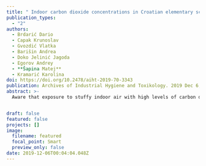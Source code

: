 ```yaml
---
title: " Indoor carbon dioxide concentrations in Croatian elementary school classrooms during the heating season "
publication_types:
  - "2"
authors:
  - Brdarić Dario
  - Capak Krunoslav
  - Gvozdić Vlatka
  - Barišin Andrea
  - Doko Jelinić Jagoda
  - Egorov Andrey
  - **Šapina Matej**
  - Kramarić Karolina
doi: https://doi.org/10.2478/aiht-2019-70-3343
publication: Archives of Industrial Hygiene and Toxikology. 2019 Dec 6;70(4):296-301
abstract: >-
  Aware that exposure to stuffy indoor air with high levels of carbon dioxide (CO2) is associated with higher absenteeism and reduced academic performance in school pupils, the World Health Organization (WHO) Regional Office for Europe initiated indoor air quality surveys in schools, including CO2 monitoring, to assess ventilation and exposure to stuffy air. Here we report the findings of the first such survey in Croatia. It was conducted in 60 classrooms of 20 urban and rural elementary schools throughout the country during the heating season. Measurements of CO2 levels showed that all 60 classrooms exceeded the international guidelines of 1938 mg/m3. Mean CO2 concentrations ranged from 2771 to 7763 mg/m3. The highest concentration measured in urban schools was 7763 mg/m3 and in rural schools 4771 mg/m3. Average CO2 levels were higher in continental schools (3683 mg/m3) than the coastal ones (3134 mg/m3), but all demonstrate poor ventilation during the heating season all over Croatia.


draft: false
featured: false
projects: []
image:
  filename: featured
  focal_point: Smart
  preview_only: false
date: 2019-12-06T00:04:04.048Z
---
```

